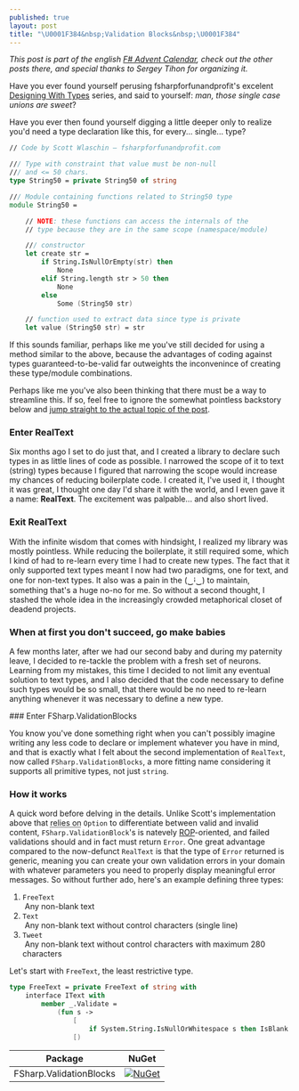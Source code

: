```yaml
---
published: true
layout: post
title: "\U0001F384&nbsp;Validation Blocks&nbsp;\U0001F384"
---
```

<div class="message">
  <i>
    This post is part of the english <a href="https://sergeytihon.com/2019/11/05/f-advent-calendar-in-english-2019/" target="_blank">F# Advent Calendar</a>, check out the other posts there, and special thanks to Sergey Tihon for organizing it.
  </i>
</div>

Have you ever found yourself perusing fsharpforfunandprofit's excelent [Designing With Types](https://fsharpforfunandprofit.com/series/designing-with-types.html) series, and said to yourself: _man, those single case unions are sweet_?

Have you ever then found yourself digging a little deeper only to realize you'd need a type declaration like this, for every... single... type?

```fsharp
// Code by Scott Wlaschin — fsharpforfunandprofit.com

/// Type with constraint that value must be non-null
/// and <= 50 chars.
type String50 = private String50 of string

/// Module containing functions related to String50 type
module String50 =

    // NOTE: these functions can access the internals of the
    // type because they are in the same scope (namespace/module)

    /// constructor
    let create str = 
        if String.IsNullOrEmpty(str) then
            None
        elif String.length str > 50 then
            None
        else
            Some (String50 str)

    // function used to extract data since type is private
    let value (String50 str) = str
```
If this sounds familiar, perhaps like me you've still decided for using a method similar to the above, because the advantages of coding against types guaranteed-to-be-valid far outweights the inconvenince of creating these type/module combinations.

Perhaps like me you've also been thinking that there must be a way to streamline this. If so, feel free to ignore the somewhat pointless backstory below and [jump straight to the actual topic of the post](#vbs).

### Enter RealText

Six months ago I set to do just that, and I created a library to declare such types in as little lines of code as possible. I narrowed the scope of it to text (string) types because I figured that narrowing the scope would increase my chances of reducing boilerplate code. I created it, I've used it, I thought it was great, I thought one day I'd share it with the world, and I even gave it a name: **RealText**. The excitement was palpable... and also short lived.

### Exit RealText

With the infinite wisdom that comes with hindsight, I realized my library was mostly pointless. While reducing the boilerplate, it still required some, which I kind of had to re-learn every time I had to create new types. The fact that it only supported text types meant I now had two paradigms, one for text, and one for non-text types. It also was a pain in the (‿ꜟ‿) to maintain, something that's a huge no-no for me. So without a second thought, I stashed the whole idea in the increasingly crowded metaphorical closet of deadend projects.

### When at first you don't succeed, go make babies

A few months later, after we had our second baby and during my paternity leave, I decided to re-tackle the problem with a fresh set of neurons. Learning from my mistakes, this time I decided to not limit any eventual solution to text types, and I also decided that the code necessary to define such types would be so small, that there would be no need to re-learn anything whenever it was necessary to define a new type.

<a name="vb" />
### Enter FSharp.ValidationBlocks

You know you've done something right when you can't possibly imagine writing any less code to declare or implement whatever you have in mind, and that is exactly what I felt about the second implementation of `RealText`, now called `FSharp.ValidationBlocks`, a more fitting name considering it supports all primitive types, not just `string`.

### How it works

A quick word before delving in the details. Unlike Scott's implementation above that <abbr title="I don't mean to cast shade on his implementation, ROP is beyond the scope of his article and I'm not even sure the Result type existed when he wrote it!">relies on</abbr> `Option` to differentiate between valid and invalid content, `FSharp.ValidationBlock`'s is natevely [ROP](https://fsharpforfunandprofit.com/rop/)-oriented, and failed validations should and in fact must return `Error`. One great advantage compared to the now-defunct `RealText` is that the type of `Error` returned is generic, meaning you can create your own validation errors in your domain with whatever parameters you need to properly display meaningful error messages. So without further ado, here's an example defining three types:

1. `FreeText`<br>&nbsp;Any non-blank text
2. `Text`<br>&nbsp;Any non-blank text without control characters (single line)
3. `Tweet`<br>&nbsp;Any non-blank text without control characters with maximum 280 characters

Let's start with `FreeText`, the least restrictive type.

```fsharp
type FreeText = private FreeText of string with
    interface IText with
        member _.Validate =
        	(fun s ->
            	[
                	if System.String.IsNullOrWhitespace s then IsBlank
                [)
```


| Package | NuGet |
|---|:-:|
| FSharp.ValidationBlocks | [![NuGet](https://img.shields.io/nuget/v/FSharp.ValidationBlocks.svg?style=for-the-badge&logo=appveyor&)](https://www.nuget.org/packages/FSharp.ValidationBlocks/) |
